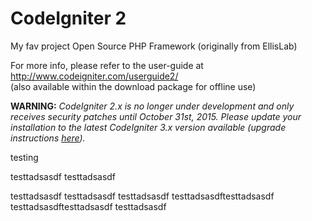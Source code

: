 # CodeIgniter 2 
My fav project
Open Source PHP Framework (originally from EllisLab)

For more info, please refer to the user-guide at http://www.codeigniter.com/userguide2/  
(also available within the download package for offline use)

**WARNING:** *CodeIgniter 2.x is no longer under development and only receives security patches until October 31st, 2015.
Please update your installation to the latest CodeIgniter 3.x version available
(upgrade instructions [here](http://www.codeigniter.com/userguide3/installation/upgrade_300.html)).*

testing

testtadsasdf
testtadsasdf

testtadsasdf
testtadsasdf
testtadsasdf
testtadsasdftesttadsasdf
testtadsasdftesttadsasdf
testtadsasdf
